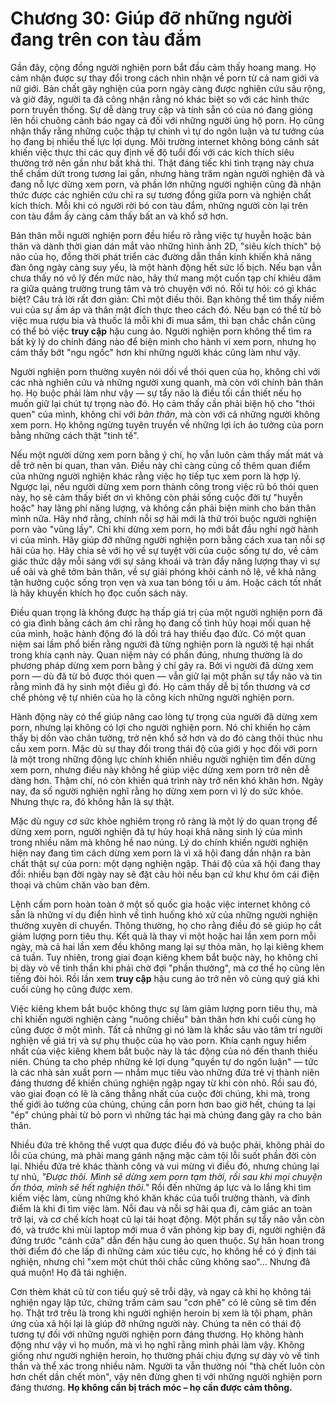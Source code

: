 # Chương 30: Giúp đỡ những người đang trên con tàu đắm

Gần đây, cộng đồng người nghiện porn bắt đầu cảm thấy hoang mang. Họ cảm nhận được sự thay đổi trong cách nhìn nhận về porn từ cả nam giới và nữ giới. Bản chất gây nghiện của porn ngày càng được nghiên cứu sâu rộng, và giờ đây, người ta đã công nhận rằng nó khác biệt so với các hình thức porn truyền thống. Sự dễ dàng truy cập và tính sẵn có của nó đang gióng lên hồi chuông cảnh báo ngay cả đối với những người ủng hộ porn. Họ cũng nhận thấy rằng những cuộc thập tự chinh vì tự do ngôn luận và tư tưởng của họ đang bị nhiều thế lực lợi dụng. Môi trường internet không bóng cảnh sát khiến việc thực thi các quy định về độ tuổi đối với các kích thích siêu thường trở nên gần như bất khả thi. Thật đáng tiếc khi tình trạng này chưa thể chấm dứt trong tương lai gần, nhưng hàng trăm ngàn người nghiện đã và đang nỗ lực dừng xem porn, và phần lớn những người nghiện cũng đã nhận thức được các nghiên cứu chỉ ra sự tương đồng giữa porn và nghiện chất kích thích. Mỗi khi có người rời bỏ con tàu đắm, những người còn lại trên con tàu đắm ấy càng cảm thấy bất an và khổ sở hơn.

Bản thân mỗi người nghiện porn đều hiểu rõ rằng việc tự huyễn hoặc bản thân và dành thời gian dán mắt vào những hình ảnh 2D, "siêu kích thích" bộ não của họ, đồng thời phát triển các đường dẫn thần kinh khiến khả năng đàn ông ngày càng suy yếu, là một hành động hết sức lố bịch. Nếu bạn vẫn chưa thấy nó vô lý đến mức nào, hãy thử mang một cuốn tạp chí khiêu dâm ra giữa quảng trường trung tâm và trò chuyện với nó. Rồi tự hỏi: có gì khác biệt? Câu trả lời rất đơn giản: Chỉ một điều thôi. Bạn không thể tìm thấy niềm vui của sự ấm áp và thân mật đích thực theo cách đó. Nếu bạn có thể từ bỏ việc mua rượu bia và thuốc lá mỗi khi đi mua sắm, thì bạn chắc chắn cũng có thể bỏ việc **truy cập** hậu cung ảo. Người nghiện porn không thể tìm ra bất kỳ lý do chính đáng nào để biện minh cho hành vi xem porn, nhưng họ cảm thấy bớt "ngu ngốc" hơn khi những người khác cũng làm như vậy.

Người nghiện porn thường xuyên nói dối về thói quen của họ, không chỉ với các nhà nghiên cứu và những người xung quanh, mà còn với chính bản thân họ. Họ buộc phải làm như vậy — sự tẩy não là điều tối cần thiết nếu họ muốn giữ lại chút tự trọng nào đó. Họ cảm thấy cần phải biện hộ cho "thói quen" của mình, không chỉ với *bản thân*, mà còn với cả những người không xem porn. Họ không ngừng tuyên truyền về những lợi ích ảo tưởng của porn bằng những cách thật "tinh tế".

Nếu một người dừng xem porn bằng ý chí, họ vẫn luôn cảm thấy mất mát và dễ trở nên bi quan, than vãn. Điều này chỉ càng củng cố thêm quan điểm của những người nghiện khác rằng việc họ tiếp tục xem porn là hợp lý. Ngược lại, nếu người dừng xem porn thành công trong việc rũ bỏ thói quen này, họ sẽ cảm thấy biết ơn vì không còn phải sống cuộc đời tự "huyễn hoặc" hay lãng phí năng lượng, và không cần phải biện minh cho bản thân mình nữa. Hãy nhớ rằng, chính nỗi sợ hãi mới là thứ trói buộc người nghiện porn vào "vũng lầy". Chỉ khi dừng xem porn, họ mới bắt đầu nghi ngờ hành vi của mình. Hãy giúp đỡ những người nghiện porn bằng cách xua tan nỗi sợ hãi của họ. Hãy chia sẻ với họ về sự tuyệt vời của cuộc sống tự do, về cảm giác thức dậy mỗi sáng với sự sảng khoái và tràn đầy năng lượng thay vì sự uể oải và ghê tởm bản thân, về sự giải phóng khỏi cảnh nô lệ, về khả năng tận hưởng cuộc sống trọn vẹn và xua tan bóng tối u ám. Hoặc cách tốt nhất là hãy khuyến khích họ đọc cuốn sách này.

Điều quan trọng là không được hạ thấp giá trị của một người nghiện porn đã có gia đình bằng cách ám chỉ rằng họ đang cố tình hủy hoại mối quan hệ của mình, hoặc hành động đó là dối trá hay thiếu đạo đức. Có một quan niệm sai lầm phổ biến rằng người đã từng nghiện porn là người tệ hại nhất trong khía cạnh này. Quan niệm này có phần đúng, nhưng thường là do phương pháp dừng xem porn bằng ý chí gây ra. Bởi vì người đã dừng xem porn — dù đã từ bỏ được thói quen — vẫn giữ lại một phần sự tẩy não và tin rằng mình đã hy sinh một điều gì đó. Họ cảm thấy dễ bị tổn thương và cơ chế phòng vệ tự nhiên của họ là công kích những người nghiện porn.

Hành động này có thể giúp nâng cao lòng tự trọng của người đã dừng xem porn, nhưng lại không có lợi cho người nghiện porn. Nó chỉ khiến họ cảm thấy bị dồn vào chân tường, trở nên khổ sở hơn và do đó càng thôi thúc nhu cầu xem porn. Mặc dù sự thay đổi trong thái độ của giới y học đối với porn là một trong những động lực chính khiến nhiều người nghiện tìm đến dừng xem porn, nhưng điều này không hề giúp việc dừng xem porn trở nên dễ dàng hơn. Thậm chí, nó còn khiến quá trình này trở nên khó khăn hơn. Ngày nay, đa số người nghiện nghĩ rằng họ dừng xem porn vì lý do sức khỏe. Nhưng thực ra, đó không hẳn là sự thật.

Mặc dù nguy cơ sức khỏe nghiêm trọng rõ ràng là một lý do quan trọng để dừng xem porn, người nghiện đã tự hủy hoại khả năng sinh lý của mình trong nhiều năm mà không hề nao núng. Lý do chính khiến người nghiện hiện nay đang tìm cách dừng xem porn là vì xã hội đang dần nhận ra bản chất thật sự của porn: một dạng nghiện ngập. Thái độ của xã hội đang thay đổi: nhiều bạn đời ngày nay sẽ đặt câu hỏi nếu bạn cứ khư khư ôm cái điện thoại và chùm chăn vào ban đêm.

Lệnh cấm porn hoàn toàn ở một số quốc gia hoặc việc internet không có sẵn là những ví dụ điển hình về tình huống khó xử của những người nghiện thường xuyên di chuyển. Thông thường, họ cho rằng điều đó sẽ giúp họ cắt giảm lượng porn tiêu thụ. Kết quả là thay vì một hoặc hai lần xem porn mỗi ngày, mà cả hai lần xem đều không mang lại sự thỏa mãn, họ lại kiêng khem cả tuần. Tuy nhiên, trong giai đoạn kiêng khem bắt buộc này, họ không chỉ bị dày vò về tinh thần khi phải chờ đợi "phần thưởng", mà cơ thể họ cũng lên tiếng đòi hỏi. Rồi lần xem **truy cập** hậu cung ảo trở nên vô cùng quý giá khi cuối cùng họ cũng được xem.

Việc kiêng khem bắt buộc không thực sự làm giảm lượng porn tiêu thụ, mà chỉ khiến người nghiện càng "nuông chiều" bản thân hơn khi cuối cùng họ cũng được ở một mình. Tất cả những gì nó làm là khắc sâu vào tâm trí người nghiện về giá trị và sự phụ thuộc của họ vào porn. Khía cạnh nguy hiểm nhất của việc kiêng khem bắt buộc này là tác động của nó đến thanh thiếu niên. Chúng ta cho phép những kẻ lợi dụng "quyền tự do ngôn luận" — tức là các nhà sản xuất porn — nhắm mục tiêu vào những đứa trẻ vị thành niên đáng thương để khiến chúng nghiện ngập ngay từ khi còn nhỏ. Rồi sau đó, vào giai đoạn có lẽ là căng thẳng nhất của cuộc đời chúng, khi mà, trong thế giới ảo tưởng của chúng, chúng cần porn hơn bao giờ hết, chúng ta lại "ép" chúng phải từ bỏ porn vì những tác hại mà chúng đang gây ra cho bản thân.

Nhiều đứa trẻ không thể vượt qua được điều đó và buộc phải, không phải do lỗi của chúng, mà phải mang gánh nặng mặc cảm tội lỗi suốt phần đời còn lại. Nhiều đứa trẻ khác thành công và vui mừng vì điều đó, nhưng chúng lại tự nhủ, *"Được thôi. Mình sẽ dừng xem porn tạm thời, rồi sau khi mọi chuyện ổn thỏa, mình sẽ hết nghiện thôi."* Rồi đến những áp lực và lo lắng khi tìm kiếm việc làm, cùng những khó khăn khác của tuổi trưởng thành, và đỉnh điểm là khi đi tìm việc làm. Nỗi đau và nỗi sợ hãi qua đi, cảm giác an toàn trở lại, và cơ chế kích hoạt cũ lại tái hoạt động. Một phần sự tẩy não vẫn còn đó, và trước khi mùi laptop mới mua ở văn phòng kịp bay đi, người nghiện đã đứng trước "cánh cửa" dẫn đến hậu cung ảo quen thuộc. Sự hân hoan trong thời điểm đó che lấp đi những cảm xúc tiêu cực, họ không hề có ý định tái nghiện, nhưng chỉ "xem một chút thôi chắc cũng không sao"... Nhưng đã quá muộn! Họ đã tái nghiện.

Cơn thèm khát cũ từ con tiểu quỷ sẽ trỗi dậy, và ngay cả khi họ không tái nghiện ngay lập tức, chứng trầm cảm sau "cơn phê" có lẽ cũng sẽ tìm đến họ. Thật trớ trêu là trong khi người nghiện heroin bị xem là tội phạm, phản ứng của xã hội lại là giúp đỡ những người này. Chúng ta nên có thái độ tương tự đối với những người nghiện porn đáng thương. Họ không hành động như vậy vì họ muốn, mà vì họ nghĩ rằng mình phải làm vậy. Không giống như người nghiện heroin, họ thường phải chịu đựng sự dày vò về tinh thần và thể xác trong nhiều năm. Người ta vẫn thường nói "thà chết luôn còn hơn chết dần chết mòn", vậy nên đừng ghen tị với những người nghiện porn đáng thương. **Họ không cần bị trách móc – họ cần được cảm thông.**